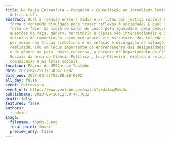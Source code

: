 ```yaml
---
title: Na Pauta Entrevista – Pesquisa e Capacitação em Jornalismo Feminista e
  Antirracista
abstract: Qual a relação entre a mídia e as lutas por justiça social? De que
  forma o conteúdo divulgado pode trazer reflexos à sociedade? E qual a melhor
  forma de fazer da mídia um canal de busca pela igualdade, pela democracia? As
  questões de raça, gênero, território e classe são interseccionais e os
  veículos de comunicação, como mediadores e construtores das relações sociais
  por meios das trocas simbólicas e da seleção e divulgação de situações da
  realidade, são um lócus importante de enfrentamento das desigualdades raciais
  e de gênero no país. Nesta conversa, a docente do Departamento de Ciências
  Sociais da área de Ciência Política , Lucy Oliveira, explica a relação entre a
  comunicação e as lutas sociais.
location: Página da UFSCar no Youtube
date: 2023-04-25T12:50:47.690Z
date_end: 2023-04-25T03:00:00.000Z
all_day: false
event: Entrevista
event_url: https://www.youtube.com/watch?v=dz3mpJVHc3w
publishDate: 2023-09-16T12:50:47.703Z
draft: false
featured: false
authors:
  - admin
image:
  filename: thumb-3.png
  focal_point: Smart
  preview_only: false
---
```

